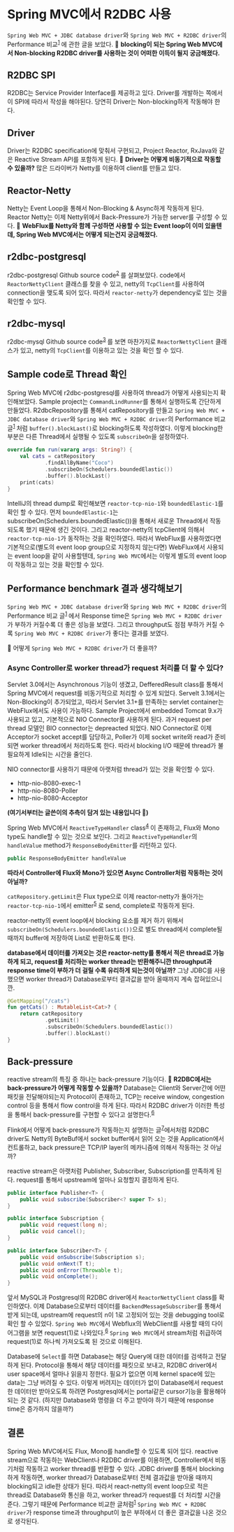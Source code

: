 # Spring MVC에서 R2DBC 사용

`Spring Web MVC + JDBC database driver`와 `Spring Web MVC + R2DBC driver`의 Performance 비교<sup>[1][1] </sup>에 관한 글을 보았다. 🤔 **blocking이 되는 Spring Web MVC에서 Non-blocking R2DBC driver를 사용하는 것이 어떠한 이득이 될지 궁금해졌다.**

## R2DBC SPI

R2DBC는 Service Provider Interface를 제공하고 있다. Driver를 개발하는 쪽에서 이 SPI에 따라서 작성을 해야된다. 당연히 Driver는 Non-blocking하게 작동해야 한다.

## Driver

Driver는 R2DBC specification에 맞춰서 구현되고, Project Reactor, RxJava와 같은 Reactive Stream API를 포함하게 된다. 🤔 **Driver는 어떻게 비동기적으로 작동할 수 있을까?** 많은 드라이버가 Netty를 이용하여 client를 만들고 있다.

## Reactor-Netty

Netty는 Event Loop을 통해서 Non-Blocking & Async하게 작동하게 된다. Reactor Netty는 이제 Netty위에서 Back-Pressure가 가능한 server를 구성할 수 있다. 🤔 **WebFlux를 Netty와 함께 구성하면 사용할 수 있는 Event loop이 이미 있을텐데, Spring Web MVC에서는 어떻게 되는건지 궁금해졌다.**  

## r2dbc-postgresql

r2dbc-postgresql Github source code<sup>[2][2] </sup>를 살펴보았다. code에서 `ReactorNettyClient` 클래스를 찾을 수 있고, netty의 `TcpClient`를 사용하여 connection을 맺도록 되어 있다. 따라서 `reactor-netty`가 dependency로 있는 것을 확인할 수 있다.

## r2dbc-mysql
r2dbc-mysql Github source code<sup>[3][3] </sup>를 보면 마찬가지로 `ReactorNettyClient` 클래스가 있고, netty의 `TcpClient`를 이용하고 있는 것을 확인 할 수 있다.

## Sample code로 Thread 확인

Spring Web MVC에 r2dbc-postgresql를 사용하여 thread가 어떻게 사용되는지 확인해보았다. Sample project는 `CommandLindRunner`를 통해서 실행하도록 간단하게 만들었다. R2dbcRepository를 통해서 catRepository를 만들고 `Spring Web MVC + JDBC database driver`와 `Spring Web MVC + R2DBC driver`의 Performance 비교 글<sup>[1][1] </sup>처럼 `buffer().blockLast()`로 blocking하도록 작성하였다. 이렇게 blocking한 부분은 다른 Thread에서 실행될 수 있도록 `subscribeOn`을 설정하였다.

```kotlin
override fun run(vararg args: String?) {
    val cats = catRepository
            .findAllByName("Coco")
            .subscribeOn(Schedulers.boundedElastic())
            .buffer().blockLast()
    print(cats)
}
```

IntelliJ의 thread dump로 확인해보면 `reactor-tcp-nio-1`와 `boundedElastic-1`를 확인 할 수 있다. 먼저 `boundedElastic-1`는 subscribeOn(Schedulers.boundedElastic())을 통해서 새로운 Thread에서 작동 되도록 했기 때문에 생긴 것이다. 그리고 reactor-netty의 tcpClient에 의해서 `reactor-tcp-nio-1`가 동작하는 것을 확인하였다. 따라서 WebFlux를 사용하였다면 기본적으로(별도의 event loop group으로 지정하지 않는다면) WebFlux에서 사용되는 event loop을 같이 사용할텐데, `Spring Web MVC`에서는 이렇게 별도의 event loop이 작동하고 있는 것을 확인할 수 있다.

## Performance benchmark 결과 생각해보기

`Spring Web MVC + JDBC database driver`와 `Spring Web MVC + R2DBC driver`의 Performance 비교 글<sup>[1][1] </sup>에서 Response time은 `Spring Web MVC + R2DBC driver`가 부하가 커질수록 더 좋은 성능을 보였다. 그리고 throughput도 점점 부하가 커질 수록 `Spring Web MVC + R2DBC driver`가 좋다는 결과를 보였다.

🤔 어떻게 `Spring Web MVC + R2DBC driver`가 더 좋을까?

### Async Controller로 worker thread가 request 처리를 더 할 수 있다?

Servlet 3.0에서는 Asynchronous 기능이 생겼고, DefferedResult class를 통해서 Spring MVC에서 request를 비동기적으로 처리할 수 있게 되었다. Servelt 3.1에서는 Non-Blocking이 추가되었고, 따라서 Servlet 3.1+를 만족하는 servlet container는 WebFlux에서도 사용이 가능하다. Sample Project에서 embedded Tomcat 9.x가 사용되고 있고, 기본적으로 NIO Connector를 사용하게 된다. 과거 request per thread 모델인 BIO connector는 depreacted 되었다. NIO Connector로 이제 Acceptor가 socket accept를 담당하고, Poller가 이제 socket write와 read가 준비되면 worker thread에서 처리하도록 한다. 따라서 blocking I/O 때문에 thread가 불필요하게 Idle되는 시간을 줄인다.

NIO connector를 사용하기 때문에 아랫처럼 thread가 있는 것을 확인할 수 있다.
- http-nio-8080-exec-1
- http-nio-8080-Poller
- http-nio-8080-Acceptor

**(여기서부터는 글쓴이의 추측이 담겨 있는 내용입니다 🤪)**

Spring Web MVC에서 `ReactiveTypeHandler` class<sup>[4][4] </sup>이 존재하고, Flux와 Mono type도 handle할 수 있는 것으로 보인다. 그리고 `ReactiveTypeHandler`의 `handleValue` method가 `ResponseBodyEmitter`를 리턴하고 있다.

```java
public ResponseBodyEmitter handleValue
```

**따라서 Controller에 Flux와 Mono가 있으면 Async Controller처럼 작동하는 것이 아닐까?** 

`catRepository.getLimit`은 Flux type으로 이제 reactor-netty가 돌아가는 `reactor-tcp-nio-1`에서 emitter<sup>[5][5] </sup>로 send, complete로 작동하게 된다.

reactor-netty의 event loop에서 blocking 요소를 제거 하기 위해서 `subscribeOn(Schedulers.boundedElastic())`으로 별도 thread에서 complete될 때까지 buffer에 저장하여 List로 반환하도록 한다.

**database에서 데이터를 가져오는 것은 reactor-netty를 통해서 적은 thread로 가능하게 되고, request를 처리하는 worker thread는 반환해주니깐 throughput과 response time이 부하가 더 걸릴 수록 유리하게 되는것이 아닐까?** 그냥 JDBC를 사용했으면 worker thread가 Database로부터 결과값을 받아 올때까지 계속 잡혀있으니깐.

```kotlin
@GetMapping("/cats")
fun getCats() : MutableList<Cat>? {
    return catRepository
            .getLimit()
            .subscribeOn(Schedulers.boundedElastic())
            .buffer().blockLast()
}
```

## Back-pressure

reactive stream의 특징 중 하나는 back-pressure 기능이다. 🤔 **R2DBC에서는 back-pressure가 어떻게 작동할 수 있을까?** Database는 Client와 Server간에 어떤 패킷을 전달해야되는지 Protocol이 존재하고, TCP는 receive window, congestion control 등을 통해서 flow control을 하게 된다. 따라서 R2DBC driver가 이러한 특성을 통해서 back-pressure를 구현할 수 있다고 설명한다.<sup>[6][6]</sup>

Flink에서 어떻게 back-pressure가 작동하는지 설명하는 글<sup>[7][7]</sup>에서처럼 R2DBC driver도 Netty의 ByteBuf에서 socket buffer에서 읽어 오는 것을 Application에서 컨트롤하고, back pressure은 TCP/IP layer의 메카니즘에 의해서 작동하는 것 아닐까?


reactive stream은 아랫처럼 Publisher, Subscriber, Subscription를 만족하게 된다. request를 통해서 upstream에 얼마나 요청할지 결정하게 된다.

```java
public interface Publisher<T> {
    public void subscribe(Subscriber<? super T> s);
}

public interface Subscription {
    public void request(long n);
    public void cancel();
}

public interface Subscriber<T> {
    public void onSubscribe(Subscription s);
    public void onNext(T t);
    public void onError(Throwable t);
    public void onComplete();
}
```

앞서 MySQL과 Postgresql의 R2DBC driver에서 `ReactorNettyClient` class를 확인하였다. 이제 Database으로부터 데이터를 `BackendMessageSubscriber`를 통해서 받게 되는데, upstream에 request의 n이 1로 고정되어 있는 것을 debugging tool로 확인 할 수 있었다. `Spring Web MVC`에서 Webflux의 WebClient를 사용할 때의 다이어그램을 보면 request(1)로 나와있다.<sup>[6][6]</sup> `Spring Web MVC`에서 stream처럼 취급하여 request(1)로 하나씩 가져오도록 된 것으로 이해된다.

Database에 `Select`를 하면 Database는 해당 Query에 대한 데이터를 검색하고 전달하게 된다. Protocol을 통해서 해당 데이터를 패킷으로 보내고, R2DBC driver에서 user space에서 얼마나 읽을지 정한다. 필요가 없으면 이제 kernel space에 있는 data는 그냥 버려질 수 있다. 이렇게 버려지는 데이터가 없이 Database에서 request한 데이터만 받아오도록 하려면 Postgresql에서는 portal같은 cursor기능을 활용해야 되는 것 같다. (하지만 Database와 명령을 더 주고 받아야 하기 때문에 response time은 증가하지 않을까?)

## 결론

Spring Web MVC에서도 Flux, Mono를 handle할 수 있도록 되어 있다. reactive stream으로 작동하는 WebClient나 R2DBC driver를 이용하면, Controller에서 비동기처럼 작동하고 worker thread를 반환할 수 있다. JDBC driver를 통해서 blocking하게 작동하면, worker thread가 Database로부터 전체 결과값을 받아올 때까지 blocking되고 idle한 상태가 된다. 따라서 react-netty의 event loop으로 적은 thread로 Database와 통신을 하고, worker thread가 request를 더 처리할 시간을 준다. 그렇기 때문에 Performance 비교한 글처럼<sup>[1][1]</sup> `Spring Web MVC + R2DBC driver`가 response time과 throughput이 높은 부하에서 더 좋은 결과값을 나온 것으로 생각된다.

[1]: https://technology.amis.nl/software-development/performance-and-tuning/spring-blocking-vs-non-blocking-r2dbc-vs-jdbc-and-webflux-vs-web-mvc/

[2]: https://github.com/pgjdbc/r2dbc-postgresql

[3]: https://github.com/mirromutth/r2dbc-mysql

[4]: https://github.com/spring-projects/spring-framework/blob/main/spring-webmvc/src/main/java/org/springframework/web/servlet/mvc/method/annotation/ReactiveTypeHandler.java

[5]: https://www.baeldung.com/spring-mvc-sse-streams

[6]: https://www.amazon.com/Hands-Reactive-Programming-Spring-cloud-ready-ebook/dp/B076QCBXZ2

[7]: https://www.codetd.com/en/article/12228335